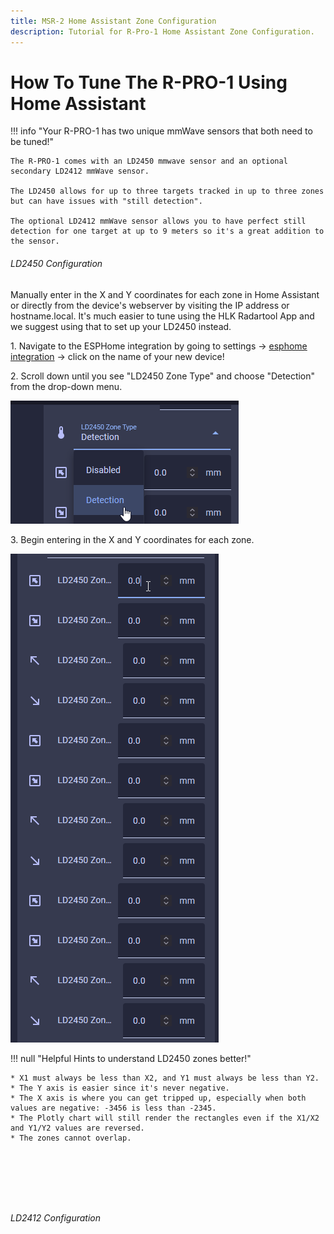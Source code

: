 ```yaml
---
title: MSR-2 Home Assistant Zone Configuration
description: Tutorial for R-Pro-1 Home Assistant Zone Configuration.
---
```

# How To Tune The R-PRO-1 Using Home Assistant

!!! info "Your R-PRO-1 has two unique mmWave sensors that both need to be tuned!"

    The R-PRO-1 comes with an LD2450 mmwave sensor and an optional secondary LD2412 mmWave sensor.

    The LD2450 allows for up to three targets tracked in up to three zones but can have issues with "still detection".

    The optional LD2412 mmWave sensor allows you to have perfect still detection for one target at up to 9 meters so it's a great addition to the sensor.

###### LD2450 Configuration

Manually enter in the X and Y coordinates for each zone in Home Assistant or directly from the device's webserver by visiting the IP address or hostname.local. It's much easier to tune using the HLK Radartool App and we suggest using that to set up your LD2450 instead.

1\. Navigate to the ESPHome integration by going to settings -&gt; <a href="http://homeassistant.local:8123/config/integrations/integration/esphome" target="_blank" rel="noopener">esphome integration</a> -&gt; click on the name of your new device!

2\. Scroll down until you see "LD2450 Zone Type" and choose "Detection" from the drop-down menu.

![](../../../assets/r-pro-1-select-detection.png)

3\. Begin entering in the X and Y coordinates for each zone.

![](../../../assets/r-pro-1-enter-zone-coordinates-manually.png)

!!! null "Helpful Hints to understand LD2450 zones better!"

    * X1 must always be less than X2, and Y1 must always be less than Y2.
    * The Y axis is easier since it's never negative.
    * The X axis is where you can get tripped up, especially when both values are negative: -3456 is less than -2345.
    * The Plotly chart will still render the rectangles even if the X1/X2 and Y1/Y2 values are reversed.
    * The zones cannot overlap.

&nbsp;

&nbsp;

&nbsp;

###### LD2412 Configuration

&nbsp;
